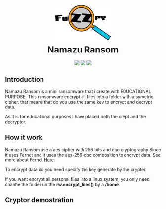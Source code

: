 <h1 align="center">
  <br>
  <a href="https://github.com/n0obit4/Namazu_Ransom"><img src="https://raw.githubusercontent.com/n0obit4/Fuzzpy/master/Logo.png" alt="Namazu Ransom Logo" border="0" width="180"></a>
  <br>
  Namazu Ransom
  <br>
</h1>

<p align="center">
  <img src="https://img.shields.io/badge/Release-v1.0-Red.svg">
  <img src="https://img.shields.io/badge/License-APACHE%202.0-brightyellow.svg">
  <img src="https://img.shields.io/badge/Tested_on-Linux-yellow.svg">
</p>

## Introduction

Namazu Ransom is a mini ransomware that i create with EDUCATIONAL PURPOSE. This ransomware encrypt all files into a folder with a symetric cipher, that means that do you use the same key to encrypt and decrypt data.

As it is for educational purposes I have placed both the crypt and the decryptor.

## How it work

Namazu Ransom use a aes cipher with 256 bits and cbc cryptography Since it uses Fernet and it uses the aes-256-cbc composition to encrypt data.
See more about Fernet [Here](https://cryptography.io/en/latest/fernet/).

To encrypt data do you need specify the key generate by the crypter.

If you want encrypt all personal files into a linux system, you only need chanhe the folder un the **rw.encrypt_files()** by a **/home**.

## Cryptor demostration
